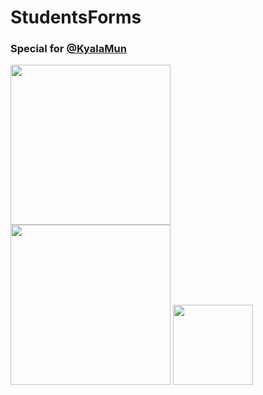 # StudentsForms
### Special for <a href="https://github.com/KyalaMun">@KyalaMun</a>

<img src="https://user-images.githubusercontent.com/85120785/163862755-a0d870f1-fdf0-49c9-a286-64b3435c5073.PNG" Height=256/>
<img src="https://user-images.githubusercontent.com/85120785/163862775-2e8bfbbf-6678-422e-b5e2-05b1f295a75f.PNG" Height=256/>
<img src="https://user-images.githubusercontent.com/85120785/163862800-f7e60d46-184a-4217-b435-4f4510c301ca.PNG" Height=128/>

